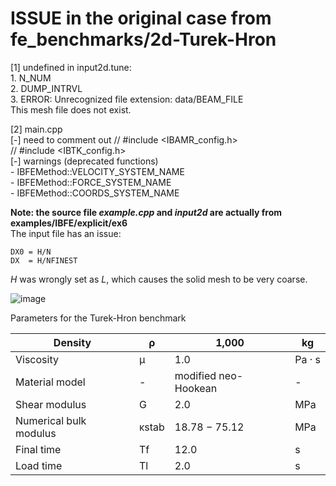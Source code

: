 # ISSUE in the original case from fe_benchmarks/2d-Turek-Hron
[1] undefined in input2d.tune:  
    1. N_NUM  
    2. DUMP_INTRVL  
    3. ERROR: Unrecognized file extension: data/BEAM_FILE  
        This mesh file does not exist.  

[2] main.cpp  
    [-] need to comment out 
        // #include <IBAMR_config.h>  
        // #include <IBTK_config.h>  
    [-] warnings (deprecated functions)  
        - IBFEMethod::VELOCITY_SYSTEM_NAME  
        - IBFEMethod::FORCE_SYSTEM_NAME  
        - IBFEMethod::COORDS_SYSTEM_NAME  
        
**Note: the source file _example.cpp_ and _input2d_ are actually from examples/IBFE/explicit/ex6**  
The input file has an issue:
```
DX0 = H/N                           
DX  = H/NFINEST  
```
*H* was wrongly set as *L*, which causes the solid mesh to be very coarse.

![image](https://github.com/user-attachments/assets/f15c4882-f95d-45a5-aeab-0b3b53993655)

Parameters for the Turek-Hron benchmark

| Density                                        	| ρ  	| 1,000  	| kg 	|
|------------------------------------------------	|----	|--------	|----	|
|Viscosity| µ| 1.0| Pa · s|
|Material model| -| modified neo-Hookean| -|
|Shear modulus| G| 2.0| MPa|
|Numerical bulk modulus| κstab| 18.78 − 75.12| MPa|
|Final time| Tf |12.0| s|
|Load time| Tl |2.0| s|

